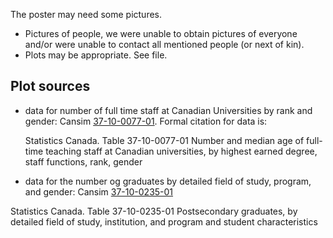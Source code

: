 The poster may need some pictures.  

- Pictures of people, we were unable to obtain pictures of everyone and/or were unable to contact all mentioned people (or next of kin).
- Plots may be appropriate.  See file.

## Plot sources

- data for number of full time staff at Canadian Universities by rank and gender: Cansim [37-10-0077-01](https://www150.statcan.gc.ca/t1/tbl1/en/tv.action?pid=3710007701).  Formal citation for data is:

  Statistics Canada. Table 37-10-0077-01  Number and median age of full-time teaching staff at Canadian universities, by highest earned degree, staff functions, rank, gender
  
- data for the number og graduates by detailed field of study, program, and gender: Cansim [37-10-0235-01](https://www150.statcan.gc.ca/t1/tbl1/en/tv.action?pid=3710023501)

 Statistics Canada. Table 37-10-0235-01  Postsecondary graduates, by detailed field of study, institution, and program and student characteristics
